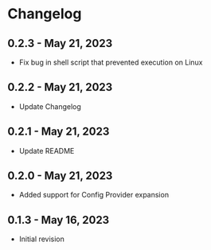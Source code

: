 # Changelog

## 0.2.3 - May 21, 2023

- Fix bug in shell script that prevented execution on Linux

## 0.2.2 - May 21, 2023

- Update Changelog

## 0.2.1 - May 21, 2023

- Update README

## 0.2.0 - May 21, 2023

- Added support for Config Provider expansion

## 0.1.3 - May 16, 2023

- Initial revision